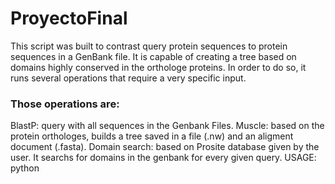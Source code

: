 # ProyectoFinal
This script was built to contrast query protein sequences to protein sequences in a GenBank file. It is capable of creating a tree based on domains highly conserved in the orthologe proteins. In order to do so, it runs several operations that require a very specific input. 
### Those operations are: 
  BlastP: query with all sequences in the Genbank Files. 
  Muscle: based on the protein orthologes, builds a tree saved in a file (.nw) and an aligment document (.fasta). 
  Domain search: based on Prosite database given by the user. It searchs for domains in the genbank for every given query.
USAGE: python
